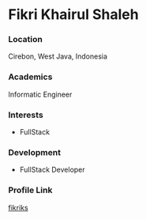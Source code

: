 # Fikri Khairul Shaleh

### Location

Cirebon, West Java, Indonesia

### Academics

Informatic Engineer

### Interests

- FullStack

### Development

-  FullStack Developer

### Profile Link

[fikriks](https://github.com/fikriks)